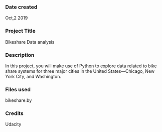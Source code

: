 ### Date created
Oct,2 2019

### Project Title
Bikeshare Data analysis

### Description
In this project, you will make use of Python to explore data related to bike share systems for three major cities in the United States—Chicago, New York City, and Washington.

### Files used
bikeshare.by

### Credits
Udacity 

